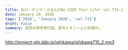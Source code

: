 ```yaml
---
title: 石川・ホンマ・ぶるんのBe-SIDE Your Life! vol.715-2
date: January 20, 2020
tags: ['2020', 'January 2020', 'vol.715']
draft: false
summary: 突然の修学旅行話。意外とすこーんと記憶が…
---
```


http://project-phi.ddo.jp/ishikawa/ishikawa715_2.mp3